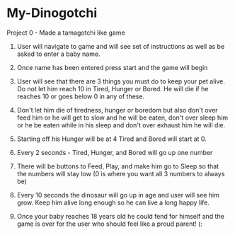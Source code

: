 # My-Dinogotchi
Project 0 - Made a tamagotchi like game 


1. User will navigate to game and will see set of instructions as well as be asked to enter a baby name.

2. Once name has been entered press start and the game will begin

3. User will see that there are 3 things you must do to keep your pet alive. Do not let him reach 10 in Tired, Hunger or Bored. He will die if he reaches 10 or goes below 0 in any of these. 


4. Don't let him die of tiredness, hunger or boredom but also don't over feed him or he will get to slow and he will be eaten, don't over sleep him or he be eaten while in his sleep and don't over exhaust him he will die. 

5. Starting off his Hunger will be at 4
    Tired and Bored will start at 0. 

6. Every 2 seconds - Tired, Hunger, and Bored will go up one number 

7. There will be buttons to Feed, Play, and make him go to Sleep so that the numbers will stay low (0 is where you want all 3 numbers to always be)

8. Every 10 seconds the dinosaur will go up in age and user will see him grow. Keep him alive long enough so he can live a long happy life. 

9. Once your baby reaches 18 years old he could fend for himself and the game is over for the user who should feel like a proud parent! (: 

